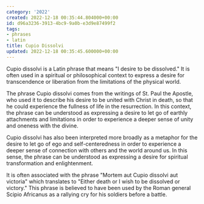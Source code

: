 ```yaml
---
category: '2022'
created: 2022-12-18 00:35:44.804000+00:00
id: d96a3236-3913-4bc9-9a0b-e3d9e87499f2
tags:
- phrases
- latin
title: Cupio Dissolvi
updated: 2022-12-18 00:35:45.600000+00:00
---
```

   
Cupio dissolvi is a Latin phrase that means "I desire to be dissolved." It is often used in a spiritual or philosophical context to express a desire for transcendence or liberation from the limitations of the physical world.   
   
The phrase Cupio dissolvi comes from the writings of St. Paul the Apostle, who used it to describe his desire to be united with Christ in death, so that he could experience the fullness of life in the resurrection. In this context, the phrase can be understood as expressing a desire to let go of earthly attachments and limitations in order to experience a deeper sense of unity and oneness with the divine.   
   
Cupio dissolvi has also been interpreted more broadly as a metaphor for the desire to let go of ego and self-centeredness in order to experience a deeper sense of connection with others and the world around us. In this sense, the phrase can be understood as expressing a desire for spiritual transformation and enlightenment.   
   
It is often associated with the phrase "Mortem aut Cupio dissolvi aut victoria" which translates to "Either death or I wish to be dissolved or victory." This phrase is believed to have been used by the Roman general Scipio Africanus as a rallying cry for his soldiers before a battle.
